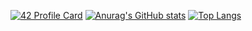 [![42 Profile Card](https://1337-readme.vercel.app/api/profile?cursus=42cursus&dark=true&login=abel-oua)](https://github.com/mohouyizme/1337-readme)
[![Anurag's GitHub stats](https://github-readme-stats.vercel.app/api?username=devdelX)](https://github.com/devdelX/github-readme-stats)
[![Top Langs](https://github-readme-stats.vercel.app/api/top-langs/?username=anuraghazra&hide=javascript,html,C)](https://github.com/anuraghazra/github-readme-stats)
